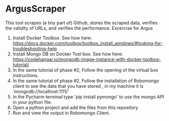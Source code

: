 # ArgusScraper
This tool scrapes (a tiny part of) Github, stores the scraped data, verifies the validity of URLs, and verifies the performance.
Excercise for Argus

1. Install Docker Toolbox. See how here: https://docs.docker.com/toolbox/toolbox_install_windows/#looking-for-troubleshooting-help
2. Install Mongo DB on Docker Tool box. See how here: https://codehangar.io/mongodb-image-instance-with-docker-toolbox-tutorial/
3. In the same tutorial of phase #2, Follow the opening of the virtual box instructions.
4. In the same tutorial of phase #2, Follow the installation of Robomongo client to see the data that you have stored , in my machine it is 'mongodb://localhost:1111/'
5. In the Pycharm terminal type 'pip install pymongo' to use the mongo API in your python file.
6. Open a python project and add the files from this repository
7. Run and view the output in Robomongo Client.
